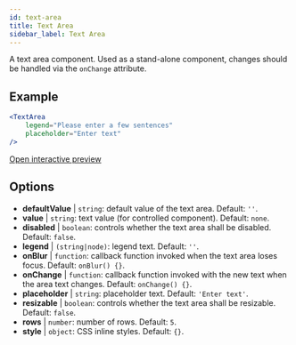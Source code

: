 ```yaml
---
id: text-area
title: Text Area
sidebar_label: Text Area
---
```


A text area component. Used as a stand-alone component, changes should be handled via the `onChange` attribute.

## Example

```jsx live
<TextArea
    legend="Please enter a few sentences"
    placeholder="Enter text"
/>
```

[Open interactive preview](https://isle.heinz.cmu.edu/components/text-area/)

## Options

* __defaultValue__ | `string`: default value of the text area. Default: `''`.
* __value__ | `string`: text value (for controlled component). Default: `none`.
* __disabled__ | `boolean`: controls whether the text area shall be disabled. Default: `false`.
* __legend__ | `(string|node)`: legend text. Default: `''`.
* __onBlur__ | `function`: callback function invoked when the text area loses focus. Default: `onBlur() {}`.
* __onChange__ | `function`: callback function invoked with the new text when the area text changes. Default: `onChange() {}`.
* __placeholder__ | `string`: placeholder text. Default: `'Enter text'`.
* __resizable__ | `boolean`: controls whether the text area shall be resizable. Default: `false`.
* __rows__ | `number`: number of rows. Default: `5`.
* __style__ | `object`: CSS inline styles. Default: `{}`.
